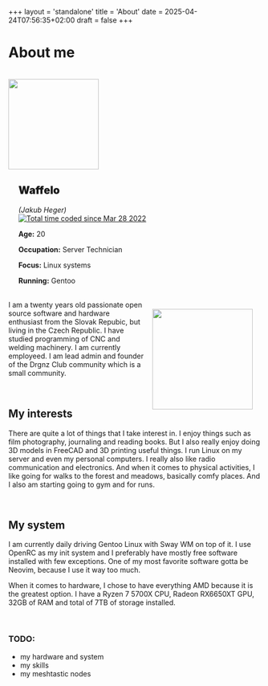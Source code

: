 +++
layout = 'standalone'
title = 'About'
date = 2025-04-24T07:56:35+02:00
draft = false
+++

# About me
<br />
<div class="about-container">
    <img src="https://wakatime.com/photo/29725049-7048-4ebb-8064-21f95716ce5a?s=420&cache=false&time=1745901739.0988936" width="180px">
    <div class="about-info" style="margin-left: 20px;">
        <h2 style="font-weight:900;">Waffelo</h2>
        <i>(Jakub Heger)</i><br>
        <a href="https://wakatime.com/@29725049-7048-4ebb-8064-21f95716ce5a"><img src="https://wakatime.com/badge/user/29725049-7048-4ebb-8064-21f95716ce5a.svg" alt="Total time coded since Mar 28 2022" /></a><br>
        <p><b>Age:</b> 20</p>
        <p><b>Occupation:</b> Server Technician</p>
        <p><b>Focus:</b> Linux systems</p>
        <p><b>Running:</b> Gentoo</p>
    </div>

</div><br>

<img src="https://i.imgur.com/4kBP0zg.png" width="200px" style="float:right; margin: 17px;">
I am a twenty years old passionate open source software and hardware enthusiast from the Slovak Repubic, but living in the Czech Republic. I have studied programming of CNC and welding machinery. I am currently employeed. I am lead admin and founder of the Drgnz Club community which is a small community.


&nbsp;
## My interests
There are quite a lot of things that I take interest in. I enjoy things such as film photography, journaling and reading books. But I also really enjoy doing 3D models in FreeCAD and 3D printing useful things. I run Linux on my server and even my personal computers. I really also like radio communication and electronics. And when it comes to physical activities, I like going for walks to the forest and meadows, basically comfy places. And I also am starting going to gym and for runs.

&nbsp;
## My system
I am currently daily driving Gentoo Linux with Sway WM on top of it. I use OpenRC as my init system and I preferably have mostly free software installed with few exceptions. One of my most favorite software gotta be Neovim, because I use it way too much.

When it comes to hardware, I chose to have everything AMD because it is the greatest option. I have a Ryzen 7 5700X CPU, Radeon RX6650XT GPU, 32GB of RAM and total of 7TB of storage installed.



&nbsp;
### TODO:
* my hardware and system
* my skills
* my meshtastic nodes


